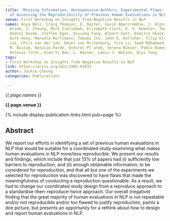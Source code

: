 ```yaml
---
title: 'Missing Information, Unresponsive Authors, Experimental Flaws: The Impossibility
  of Assessing the Reproducibility of Previous Human Evaluations in NLP'
venue: First Workshop on Insights from Negative Results in NLP
names: Anya Belz, Craig Thomson, E. Reiter, Gavin Abercrombie, J. Alonso-Moral, Mohammad
  Arvan, J. Cheung, Mark Cieliebak, Elizabeth Clark, K. V. Deemter, Tanvi Dinkar,
  Ondrej Dusek, Steffen Eger, Qixiang Fang, Albert Gatt, Dimitra Gkatzia, Javier Gonz'alez-Corbelle,
  Dirk Hovy, Manuela Hurlimann, Takumi Ito, John D. Kelleher, Filip Klubicka, Huiyuan
  Lai, Chris van der Lee, Emiel van Miltenburg, Yiru Li, Saad Mahamood, Margot Mieskes,
  M. Nissim, Natalie Parde, Ondvrej Pl'atek, Verena Rieser, Pablo Romero, Joel Tetreault,
  Antonio Toral, Xiao-Yi Wan, L. Wanner, Lewis J. Watson, Diyi Yang
tags:
- First Workshop on Insights from Negative Results in NLP
link: https://arxiv.org/abs/2305.01633
author: Jackie Cheung
categories: Publications

---
```


*{{ page.names }}*

**{{ page.venue }}**

{% include display-publication-links.html pub=page %}

## Abstract

We report our efforts in identifying a set of previous human evaluations in NLP that would be suitable for a coordinated study examining what makes human evaluations in NLP more/less reproducible. We present our results and findings, which include that just 13% of papers had (i) sufficiently low barriers to reproduction, and (ii) enough obtainable information, to be considered for reproduction, and that all but one of the experiments we selected for reproduction was discovered to have flaws that made the meaningfulness of conducting a reproduction questionable. As a result, we had to change our coordinated study design from a reproduce approach to a standardise-then-reproduce-twice approach. Our overall (negative) finding that the great majority of human evaluations in NLP is not repeatable and/or not reproducible and/or too flawed to justify reproduction, paints a dire picture, but presents an opportunity for a rethink about how to design and report human evaluations in NLP.
